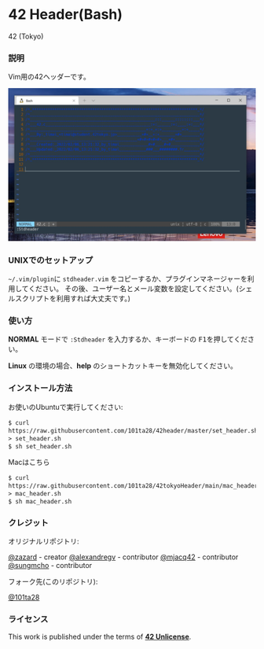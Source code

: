# **42 Header(Bash)**

42 (Tokyo)

### **説明**

Vim用の42ヘッダーです。

![42 header](img/42header.jpg)

### **UNIXでのセットアップ**

`~/.vim/plugin`に `stdheader.vim` をコピーするか、プラグインマネージャーを利用してください。
その後、ユーザー名とメール変数を設定してください。(シェルスクリプトを利用すれば大丈夫です。)

### **使い方**

**NORMAL** モードで `:Stdheader` を入力するか、キーボードの <kbd>F1</kbd>を押してください。

**Linux** の環境の場合、**help** のショートカットキーを無効化してください。


### **インストール方法**

お使いのUbuntuで実行してください:

```
$ curl https://raw.githubusercontent.com/101ta28/42header/master/set_header.sh > set_header.sh
$ sh set_header.sh
```

Macはこちら

```
$ curl https://raw.githubusercontent.com/101ta28/42tokyoHeader/main/mac_header.sh > mac_header.sh
$ sh mac_header.sh
```

### **クレジット**

オリジナルリポジトリ:

[@zazard](https://github.com/zazard) - creator
[@alexandregv](https://github.com/alexandregv) - contributor
[@mjacq42](https://github.com/mjacq42) - contributor
[@sungmcho](https://github.com/lordtomi0325) - contributor

フォーク先(このリポジトリ):

[@101ta28](https://github.com/101ta28)

### **ライセンス**

This work is published under the terms of **[42 Unlicense](https://github.com/gcamerli/42unlicense)**.
